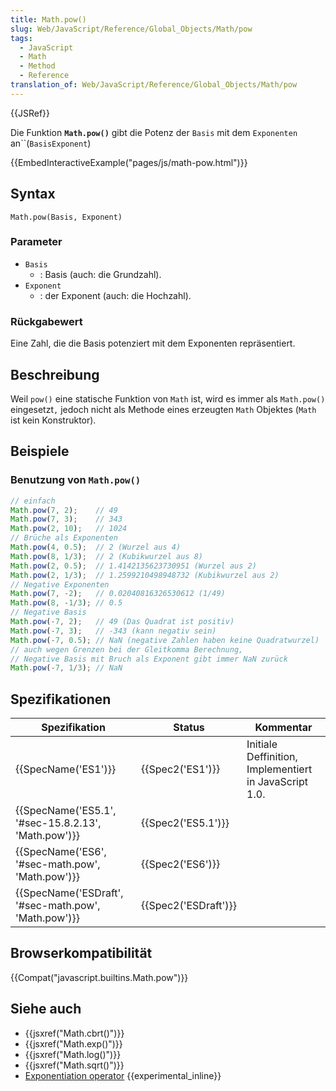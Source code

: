 ```yaml
---
title: Math.pow()
slug: Web/JavaScript/Reference/Global_Objects/Math/pow
tags:
  - JavaScript
  - Math
  - Method
  - Reference
translation_of: Web/JavaScript/Reference/Global_Objects/Math/pow
---
```

{{JSRef}}

Die Funktion **`Math.pow()`** gibt die Potenz der `Basis` mit dem `Exponenten` an``(`BasisExponent`)

{{EmbedInteractiveExample("pages/js/math-pow.html")}}

## Syntax

    Math.pow(Basis, Exponent)

### Parameter

- `Basis`
  - : Basis (auch: die Grundzahl).
- `Exponent`
  - : der Exponent (auch: die Hochzahl).

### Rückgabewert

Eine Zahl, die die Basis potenziert mit dem Exponenten repräsentiert.

## Beschreibung

Weil `pow()` eine statische Funktion von `Math` ist, wird es immer als `Math.pow()` eingesetzt`,` jedoch nicht als Methode eines erzeugten `Math` Objektes (`Math` ist kein Konstruktor).

## Beispiele

### Benutzung von `Math.pow()`

```js
// einfach
Math.pow(7, 2);    // 49
Math.pow(7, 3);    // 343
Math.pow(2, 10);   // 1024
// Brüche als Exponenten
Math.pow(4, 0.5);  // 2 (Wurzel aus 4)
Math.pow(8, 1/3);  // 2 (Kubikwurzel aus 8)
Math.pow(2, 0.5);  // 1.4142135623730951 (Wurzel aus 2)
Math.pow(2, 1/3);  // 1.2599210498948732 (Kubikwurzel aus 2)
// Negative Exponenten
Math.pow(7, -2);   // 0.02040816326530612 (1/49)
Math.pow(8, -1/3); // 0.5
// Negative Basis
Math.pow(-7, 2);   // 49 (Das Quadrat ist positiv)
Math.pow(-7, 3);   // -343 (kann negativ sein)
Math.pow(-7, 0.5); // NaN (negative Zahlen haben keine Quadratwurzel)
// auch wegen Grenzen bei der Gleitkomma Berechnung,
// Negative Basis mit Bruch als Exponent gibt immer NaN zurück
Math.pow(-7, 1/3); // NaN
```

## Spezifikationen

| Spezifikation                                                        | Status                       | Kommentar                                              |
| -------------------------------------------------------------------- | ---------------------------- | ------------------------------------------------------ |
| {{SpecName('ES1')}}                                             | {{Spec2('ES1')}}         | Initiale Deffinition, Implementiert in JavaScript 1.0. |
| {{SpecName('ES5.1', '#sec-15.8.2.13', 'Math.pow')}} | {{Spec2('ES5.1')}}     |                                                        |
| {{SpecName('ES6', '#sec-math.pow', 'Math.pow')}}     | {{Spec2('ES6')}}         |                                                        |
| {{SpecName('ESDraft', '#sec-math.pow', 'Math.pow')}} | {{Spec2('ESDraft')}} |                                                        |

## Browserkompatibilität

{{Compat("javascript.builtins.Math.pow")}}

## Siehe auch

- {{jsxref("Math.cbrt()")}}
- {{jsxref("Math.exp()")}}
- {{jsxref("Math.log()")}}
- {{jsxref("Math.sqrt()")}}
- [Exponentiation operator](/de/docs/Web/JavaScript/Reference/Operators/Arithmetic_Operators#Exponentiation "Arithmetic operators take numerical values (either literals or variables) as their operands and return a single numerical value. The standard arithmetic operators are addition (+), subtraction (-), multiplication (*), and division (/).") {{experimental_inline}}
